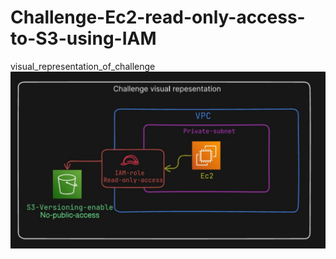 # Challenge-Ec2-read-only-access-to-S3-using-IAM

visual_representation_of_challenge
![image alt](https://github.com/Omkar-016/Challenge-Ec2-read-only-access-to-S3-using-IAM/blob/4656a1318710e21b61068ad8d5167f728f120604/Visual_presentation.jpg)
